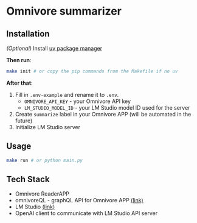 # Omnivore summarizer

## Installation

*(Optional)* Install [uv package manager](https://github.com/astral-sh/uv)

**Then run**:

```bash
make init # or copy the pip commands from the Makefile if no uv
```

**After that**:

1. Fill in `.env-example` and rename it to `.env`.
   - `OMNIVORE_API_KEY` - your Omnivore API key
   - `LM_STUDIO_MODEL_ID` - your LM Studio model ID used for the server
2. Create `summarize` label in your Omnivore APP (will be automated in the future)
3. Initialize LM Studio server

## Usage

```bash
make run # or python main.py
```

## Tech Stack

- Omnivore ReaderAPP
- omnivoreQL - graphQL API for Omnivore APP [(link)](https://github.com/yazdipour/OmnivoreQL)
- LM Studio [(link)](https://lmstudio.ai/)
- OpenAI client to communicate with LM Studio API server
